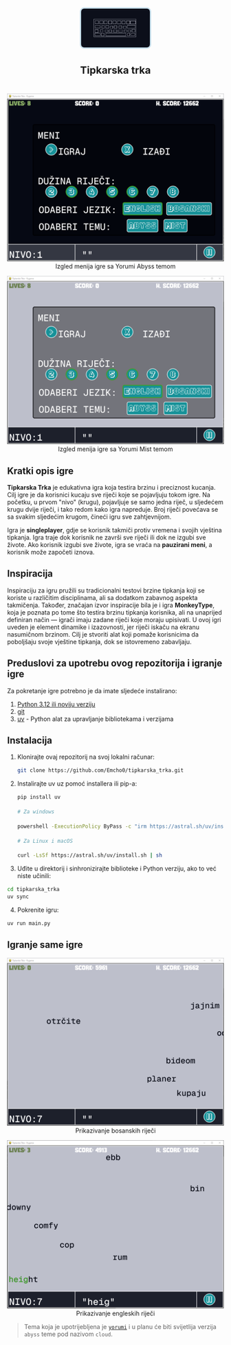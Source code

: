 <h1 align="center" valign="middle">
  <img height="90px" src="assets/images/logo.png" alt="Logo" style="border: 3px solid #C6DFEC; border-radius: 10px;">
  
  <sup>Tipkarska trka</sup>
</h1>

<p align="center" valign="middle">
   <img src="assets/images/pocetna1.png" alt="Ekran igre">
   Izgled menija igre sa Yorumi Abyss temom
</p>

<p align="center" valign="middle">
   <img src="assets/images/pocetna2.png" alt="Ekran igre">
   Izgled menija igre sa Yorumi Mist temom
</p>

## Kratki opis igre

**Tipkarska Trka** je edukativna igra koja testira brzinu i preciznost kucanja. Cilj igre je da korisnici kucaju sve riječi koje se pojavljuju tokom igre. Na početku, u prvom "nivo" (krugu), pojavljuje se samo jedna riječ, u sljedećem krugu dvije riječi, i tako redom kako igra napreduje. Broj riječi povećava se sa svakim sljedećim krugom, čineći igru sve zahtjevnijom.

Igra je **singleplayer**, gdje se korisnik takmiči protiv vremena i svojih vještina tipkanja. Igra traje dok korisnik ne završi sve riječi ili dok ne izgubi sve živote. Ako korisnik izgubi sve živote, igra se vraća na **pauzirani meni**, a korisnik može započeti iznova.

## Inspiracija

Inspiraciju za igru pružili su tradicionalni testovi brzine tipkanja koji se koriste u različitim disciplinama, ali sa dodatkom zabavnog aspekta takmičenja. Također, značajan izvor inspiracije bila je i igra **MonkeyType**, koja je poznata po tome što testira brzinu tipkanja korisnika, ali na unaprijed definiran način — igrači imaju zadane riječi koje moraju upisivati. U ovoj igri uveden je element dinamike i izazovnosti, jer riječi iskaču na ekranu nasumičnom brzinom. Cilj je stvoriti alat koji pomaže korisnicima da poboljšaju svoje vještine tipkanja, dok se istovremeno zabavljaju.

## Preduslovi za upotrebu ovog repozitorija i igranje igre

Za pokretanje igre potrebno je da imate sljedeće instalirano:

1. [Python 3.12 ili noviju verziju](https://www.python.org/downloads/)
2. [git](https://git-scm.com/downloads)
3. [uv](https://github.com/astral-sh/uv) - Python alat za upravljanje bibliotekama i verzijama

## Instalacija

1. Klonirajte ovaj repozitorij na svoj lokalni računar:

   ```bash
   git clone https://github.com/Emcho0/tipkarska_trka.git
   ```

2. Instalirajte uv uz pomoć installera ili pip-a:

   ```bash
   pip install uv

   # Za windows

   powershell -ExecutionPolicy ByPass -c "irm https://astral.sh/uv/install.ps1 | iex"

   # Za Linux i macOS

   curl -LsSf https://astral.sh/uv/install.sh | sh
   ```

3. Uđite u direktorij i sinhronizirajte biblioteke i Python verziju, ako to već niste učinili:

```bash
cd tipkarska_trka
uv sync
```

4. Pokrenite igru:

```bash
uv run main.py
```

## Igranje same igre

<p align="center" valign="middle">
   <img src="assets/images/bosanski.png" alt="Ekran igre">
    Prikazivanje bosanskih riječi
</p>

<p align="center" valign="middle">
   <img src="assets/images/engleski.png" alt="Ekran igre">
    Prikazivanje engleskih riječi
</p>

> Tema koja je upotrijebljena je [`yorumi`](https://github.com/yorumicolors) i u planu će biti svijetlija verzija `abyss` teme pod nazivom `cloud`.
